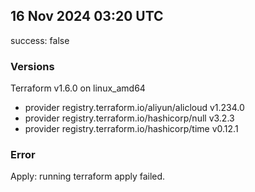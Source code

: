 ## 16 Nov 2024 03:20 UTC

success: false

### Versions

Terraform v1.6.0
on linux_amd64
+ provider registry.terraform.io/aliyun/alicloud v1.234.0
+ provider registry.terraform.io/hashicorp/null v3.2.3
+ provider registry.terraform.io/hashicorp/time v0.12.1

### Error

Apply: running terraform apply failed.
